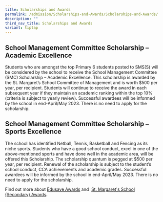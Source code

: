 ```yaml
---
title: Scholarships and Awards
permalink: /admission/Scholarships-and-Awards/Scholarships-and-Awards/
description: ""
third_nav_title: Scholarships and Awards
variant: tiptap
---
```

<h2>School Management Committee Scholarship – Academic Excellence</h2>
<p>Students who are amongst the top Primary 6 students posted to SMS(S) will
be considered by the school to receive the School Management Committee
(SMC) Scholarship – Academic Excellence.&nbsp;This scholarship is awarded
by the St. Margaret’s School Committee of Management and is worth $500
per year, per recipient. Students will continue to receive the award in
each subsequent year if they maintain an academic ranking within the top
10% (criteria is subject to yearly review).&nbsp;Successful awardees will
be informed by the school in end-April/May 2023. There is no need to apply
for the scholarship.</p>
<h2>School Management Committee Scholarship – Sports Excellence</h2>
<p>The school has identified Netball, Tennis, Basketball and Fencing as its
niche sports. Students who have a good school conduct, excel in one of
the above-mentioned sports and have done well in the academic area, will
be offered this Scholarship. The scholarship quantum is pegged at $500
per year, per recipient. Renewal of the scholarship is subject to the student’s
school conduct, CCA achievements and academic grades. Successful awardees
will be informed by the school in end-April/May 2023. There is no need
to apply for the scholarship.</p>
<p>Find out more about&nbsp;<a href="https://stmargaretssec.moe.edu.sg/admission/scholarshipsandawards/edusaveawards/" rel="noopener noreferrer nofollow" target="_blank">Edusave Awards</a>&nbsp;and&nbsp;
<a href="https://stmargaretssec.moe.edu.sg/admission/scholarshipsandawards/stmargaretsschoolsecondaryawards/" rel="noopener noreferrer nofollow" target="_blank">St. Margaret's School (Secondary) Awards</a>.</p>